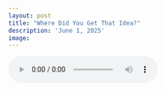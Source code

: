 ```yaml
---
layout: post
title: "Where Did You Get That Idea?"
description: 'June 1, 2025'
image:
---
```


<audio controls>
  <source src="assets/audio/fbc_2025-06-01_sermon.mp3" type="audio/mp3">
Your browser does not support the audio element.
</audio>
